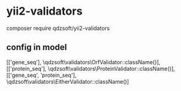 # yii2-validators

composer require qdzsoft/yii2-validators

## config in model

[['gene_seq'], \qdzsoft\validators\OrfValidator::className()],
[['protein_seq'], \qdzsoft\validators\ProteinValidator::className()],
[['gene_seq', 'protein_seq'], \qdzsoft\validators\EitherValidator::className()]
